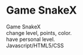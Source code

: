 # Game SnakeX
Game SnakeX  
change level, points, color.  
have personal level.  
Javascript/HTML5/CSS
